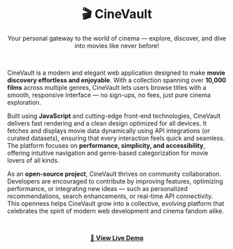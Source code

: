 <h1 align="center">🎬 CineVault</h1>
<p align="center">Your personal gateway to the world of cinema — explore, discover, and dive into movies like never before!</p>

<br>

<p>
CineVault is a modern and elegant web application designed to make <b>movie discovery effortless and enjoyable</b>. With a collection spanning over <b>10,000 films</b> across multiple genres, CineVault lets users browse titles with a smooth, responsive interface — no sign-ups, no fees, just pure cinema exploration.  
</p>

<p>
Built using <b>JavaScript</b> and cutting-edge front-end technologies, CineVault delivers fast rendering and a clean design optimized for all devices. It fetches and displays movie data dynamically using API integrations (or curated datasets), ensuring that every interaction feels quick and seamless. The platform focuses on <b>performance, simplicity, and accessibility</b>, offering intuitive navigation and genre-based categorization for movie lovers of all kinds.  
</p>

<p>
As an <b>open-source project</b>, CineVault thrives on community collaboration. Developers are encouraged to contribute by improving features, optimizing performance, or integrating new ideas — such as personalized recommendations, search enhancements, or real-time API connectivity. This openness helps CineVault grow into a collective, evolving platform that celebrates the spirit of modern web development and cinema fandom alike.  
</p>

<br>

<p align="center">
  <a href="https://cinevault-devgaonkars-projects.vercel.app/" target="_blank" rel="noopener noreferrer">
    🚀 <b>View Live Demo</b>
  </a>
</p>

